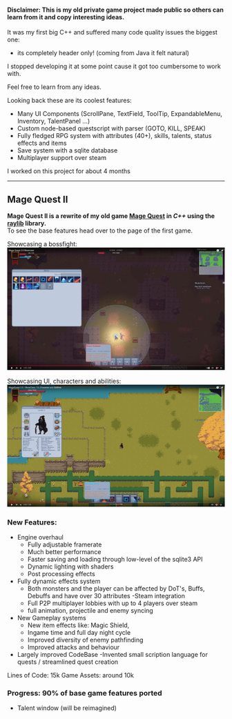 #### Disclaimer: This is my old private game project made public so others can learn from it and copy interesting ideas.

It was my first big C++ and suffered many code quality issues the biggest one:

- its completely header only! (coming from Java it felt natural)

I stopped developing it at some point cause it got too cumbersome to work with.

Feel free to learn from any ideas.

Looking back these are its coolest features:

- Many UI Components (ScrollPane, TextField, ToolTip, ExpandableMenu, Inventory, TalentPanel ...)
- Custom node-based questscript with parser (GOTO, KILL, SPEAK)
- Fully fledged RPG system with attributes (40+), skills, talents, status effects and items
- Save system with a sqlite database
- Multiplayer support over steam

I worked on this project for about 4 months

---

## Mage Quest II

**Mage Quest II is a rewrite of my old game [Mage Quest](https://github.com/gk646/MageQuestFX) in _*C++*_ using
the [raylib](https://github.com/raysan5/raylib) library.**  
To see the base features head over to the page of the first game.

Showcasing a bossfight:  
[![IMAGE ALT TEXT](src/bossFight.png)](https://youtu.be/akTZhesGFCI)

Showcasing UI, characters and abilities:  
[![IMAGE ALT TEXT](src/img.png)](https://youtu.be/1S3ASF9-2Wc?feature=shared)

### New Features:

- Engine overhaul
    - Fully adjustable framerate
    - Much better performance
    - Faster saving and loading through low-level of the sqlite3 API
    - Dynamic lighting with shaders
    - Post processing effects
- Fully dynamic effects system
    - Both monsters and the player can be affected by DoT's, Buffs, Debuffs and have over 30 attributes
      -Steam integration
    - Full P2P multiplayer lobbies with up to 4 players over steam
    - full animation, projectile and enemy syncing
- New Gameplay systems
    - New item effects like: Magic Shield,
    - Ingame time and full day night cycle
    - Improved diversity of enemy pathfinding
    - Improved attacks and behaviour
- Largely improved CodeBase
  -Invented small scription language for quests / streamlined quest creation

Lines of Code: 15k
Game Assets: around 10k

### Progress: 90% of base game features ported

- Talent window (will be reimagined)
